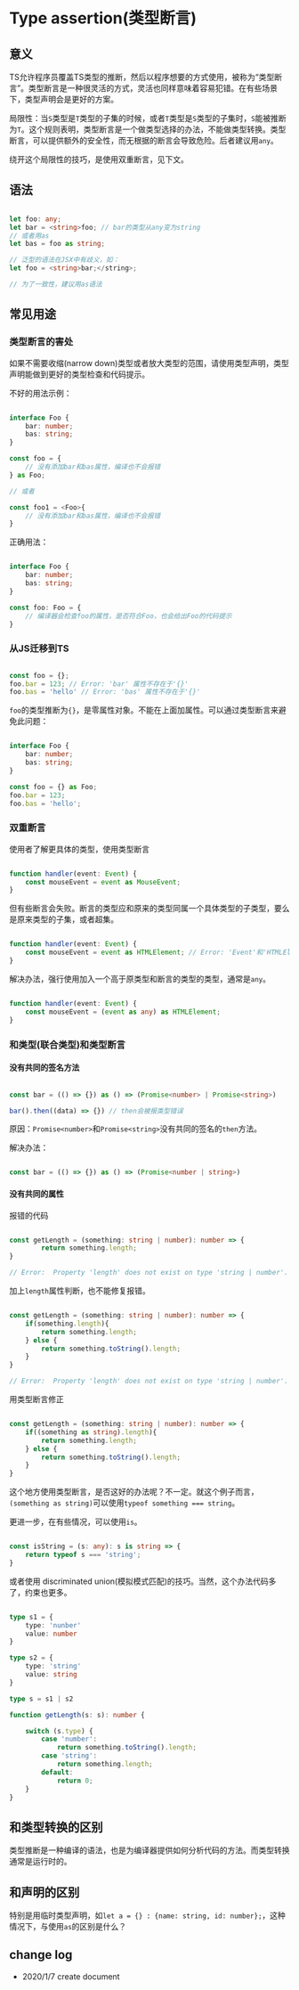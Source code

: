 # Type assertion(类型断言)

## 意义

TS允许程序员覆盖TS类型的推断，然后以程序想要的方式使用，被称为“类型断言”。类型断言是一种很灵活的方式，灵活也同样意味着容易犯错。在有些场景下，类型声明会是更好的方案。

局限性：当`S`类型是`T`类型的子集的时候，或者`T`类型是`S`类型的子集时，`S`能被推断为`T`。这个规则表明，类型断言是一个做类型选择的办法，不能做类型转换。类型断言，可以提供额外的安全性，而无根据的断言会导致危险。后者建议用`any`。

绕开这个局限性的技巧，是使用双重断言，见下文。

## 语法

``` TypeScript

let foo: any;
let bar = <string>foo; // bar的类型从any变为string
// 或者用as
let bas = foo as string;

// 泛型的语法在JSX中有歧义，如：
let foo = <string>bar;</string>;

// 为了一致性，建议用as语法

```

## 常见用途

### 类型断言的害处

如果不需要收缩(narrow down)类型或者放大类型的范围，请使用类型声明，类型声明能做到更好的类型检查和代码提示。

不好的用法示例：

``` TypeScript

interface Foo {
    bar: number;
    bas: string;
}

const foo = {
    // 没有添加bar和bas属性，编译也不会报错
} as Foo;

// 或者

const foo1 = <Foo>{
    // 没有添加bar和bas属性，编译也不会报错
}

```

正确用法：

``` TypeScript

interface Foo {
    bar: number;
    bas: string;
}

const foo: Foo = {
    // 编译器会检查foo的属性，是否符合Foo，也会给出Foo的代码提示
}

```


### 从JS迁移到TS

``` javascript

const foo = {};
foo.bar = 123; // Error: 'bar' 属性不存在于'{}'
foo.bas = 'hello' // Error: 'bas' 属性不存在于'{}'
```

`foo`的类型推断为`{}`，是零属性对象。不能在上面加属性。可以通过类型断言来避免此问题：

``` TypeScript

interface Foo {
    bar: number;
    bas: string;
}

const foo = {} as Foo;
foo.bar = 123;
foo.bas = 'hello';

```

### 双重断言

使用者了解更具体的类型，使用类型断言

``` TypeScript

function handler(event: Event) {
    const mouseEvent = event as MouseEvent;
}

```

但有些断言会失败。断言的类型应和原来的类型同属一个具体类型的子类型，要么是原来类型的子集，或者超集。

``` TypeScript

function handler(event: Event) {
    const mouseEvent = event as HTMLElement; // Error: 'Event'和'HTMLElement'中任何一个不能赋值给另一个
}

```

解决办法，强行使用加入一个高于原类型和断言的类型的类型，通常是`any`。

``` TypeScript

function handler(event: Event) {
    const mouseEvent = (event as any) as HTMLElement;
}

```

### 和类型(联合类型)和类型断言

#### 没有共同的签名方法

``` TypeScript

const bar = (() => {}) as () => (Promise<number> | Promise<string>)

bar().then((data) => {}) // then会被报类型错误

```

原因：`Promise<number>`和`Promise<string>`没有共同的签名的`then`方法。

解决办法：

``` TypeScript

const bar = (() => {}) as () => (Promise<number | string>)

```
#### 没有共同的属性

报错的代码

``` TypeScript

const getLength = (something: string | number): number => {
        return something.length;
}

// Error:  Property 'length' does not exist on type 'string | number'. Property 'length' does not exist on type 'number'.

```

加上`length`属性判断，也不能修复报错。


``` TypeScript

const getLength = (something: string | number): number => {
    if(something.length){
        return something.length;
    } else {
        return something.toString().length;
    }
}

// Error:  Property 'length' does not exist on type 'string | number'. Property 'length' does not exist on type 'number'.

```

用类型断言修正

``` TypeScript

const getLength = (something: string | number): number => {
    if((something as string).length){
        return something.length;
    } else {
        return something.toString().length;
    }
}

```

这个地方使用类型断言，是否这好的办法呢？不一定。就这个例子而言，`(something as string)`可以使用`typeof something === string`。


更进一步，在有些情况，可以使用`is`。

``` TypeScript

const isString = (s: any): s is string => {
    return typeof s === 'string';
}

```

或者使用 discriminated union(模拟模式匹配)的技巧。当然，这个办法代码多了，约束也更多。

``` TypeScript

type s1 = {
    type: 'nunber'
    value: number
}

type s2 = {
    type: 'string'
    value: string
}

type s = s1 | s2

function getLength(s: s): number {

    switch (s.type) {
        case 'number':
            return something.toString().length;
        case 'string':
            return something.length;
        default:
            return 0;
    }
}

```


## 和类型转换的区别

类型推断是一种编译的语法，也是为编译器提供如何分析代码的方法。而类型转换通常是运行时的。

## 和声明的区别

特别是用临时类型声明，如`let a = {} : {name: string, id: number};`，这种情况下，与使用`as`的区别是什么？

## change log

- 2020/1/7 create document
